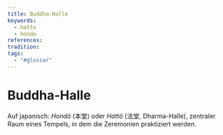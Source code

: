 ```yaml
---
title: Buddha-Halle
keywords:
  - hatto
  - hondo
references: 
tradition: 
tags:
  - "#glossar"
---
```

# Buddha-Halle

Auf japanisch: _Hondô_ (本堂) oder _Hattô_ (法堂, Dharma-Halle), zentraler Raum eines Tempels, in dem die Zeremonien praktiziert werden.